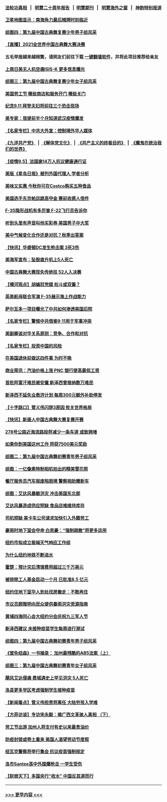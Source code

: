 #### [法轮功真相](https://github.com/gfw-breaker/truth/blob/master/README.md?t=0) &nbsp;&nbsp;|&nbsp;&nbsp; [明慧二十周年报告](https://github.com/gfw-breaker/mh-reports/blob/master/README.md?t=0) &nbsp;&nbsp;|&nbsp;&nbsp;[明慧期刊](https://github.com/gfw-breaker/mh-qikan) &nbsp;&nbsp;|&nbsp;&nbsp; [明慧海外之窗](https://github.com/gfw-breaker/mh-news/blob/master/README.md?t=0) &nbsp;&nbsp;|&nbsp;&nbsp; [神韵特别报道](https://github.com/gfw-breaker/mh-news/blob/master/shenyun.md?t=0)
#### [卫星地图显示：南海角力最后摊牌时刻临近](../pages/nsc412/n13212321.md?t=09060401) 
#### [组图四：第九届中国古典舞复赛少年男子组风采](../pages/nsc412/n13212437.md?t=09060401) 
#### [【直播】2021全世界中国古典舞大赛决赛](../pages/nsc412/n13171609.md?t=09060401) 
#### 五毛举报越来越频繁，请网友们前往下载 [一键翻墙软件](https://github.com/gfw-breaker/ssr-accounts)，并将此项目推荐给亲友
#### [上周日美无人机空袭ISIS-K 更多信息曝光](../pages/nsc412/n13212424.md?t=09060401) 
#### [组图三：第九届中国古典舞复赛少年女子组风采](../pages/nsc412/n13210809.md?t=09060401) 
#### [美国劳工节 哪些商店和服务开门 哪些关门](../pages/nsc412/n13212199.md?t=09060401) 
#### [纪念9.11 拜登夫妇将前往三个恐击现场](../pages/nsc412/n13212242.md?t=09060401) 
#### [美专家：我提前半个月知道武汉疫情爆发](../pages/nsc412/n13212212.md?t=09060401) 
#### [【名家专栏】中共大外宣：控制境外华人媒体](../pages/nsc412/n13212035.md?t=09060401) 
#### [《九评共产党》](https://github.com/begood0513/9ping.md/blob/master/README.md) &nbsp;|&nbsp; [《解体党文化》](../../../../jtdwh.md/blob/master/README.md)  &nbsp;|&nbsp; [《共产主义的终极目的》](../../../../gczydzjmd.md/blob/master/README.md) &nbsp;|&nbsp; [《魔鬼在统治我们的世界》](../../../../mgztzwmdsj.md/blob/master/README.md) 
#### [【疫情9.5】法国逾14万人抗议健康通行证](../pages/nsc412/n13211628.md?t=09060401) 
#### [美版《星岛日报》被列外国代理人 学者分析](../pages/nsc412/n13211486.md?t=09060401) 
#### [美味又实惠 今秋你可在Costco购买五种食品](../pages/nsc412/n13206797.md?t=09060401) 
#### [美国选手东京帕运跳高夺金 赛前收感人信件](../pages/nsc412/n13211619.md?t=09060401) 
#### [F-35隐形战机有多厉害 F-22飞行员告诉你](../pages/nsc412/n13200931.md?t=09060401) 
#### [听到头里有声音叫他买彩券 美国男子中大奖](../pages/nsc412/n13211289.md?t=09060401) 
#### [美中气候变化合作还是对抗？秋季出答案](../pages/nsc412/n13211138.md?t=09060401) 
#### [【快讯】华盛顿DC发生枪击案 3死3伤](../pages/nsc412/n13210779.md?t=09060401) 
#### [美海军宣布：坠毁直升机上5人死亡](../pages/nsc412/n13211013.md?t=09060401) 
#### [中国古典舞大赛现失传绝技 52人入决赛](../pages/nsc412/n13210569.md?t=09060401) 
#### [【横河观点】胡编怼党媒 权斗或双簧？](../pages/nsc412/n13210864.md?t=09060401) 
#### [英美航母联合军演 F-35展示海上作战能力](../pages/nsc412/n13210531.md?t=09060401) 
#### [萨尔瓦多一项目曝光了中共如何渗透美国后院](../pages/nsc412/n13210770.md?t=09060401) 
#### [【名家专栏】警惕中共借鉴9‧11用于军事冲突](../pages/nsc412/n13210307.md?t=09060401) 
#### [美副卿谈对华关系原则：竞争、合作和对抗](../pages/nsc412/n13210753.md?t=09060401) 
#### [【名家专栏】投资中国的风险](../pages/nsc412/n13210304.md?t=09060401) 
#### [在美国退休前做这四件事 为时不晚](../pages/nsc412/n13210604.md?t=09060401) 
#### [商业简讯：汽油价格上涨  PNC 银行提高最低工资](../pages/nsc412/n13210641.md?t=09060401) 
#### [首批阿富汗难民被安置 新泽西曾接纳数万难民](../pages/nsc412/n13210623.md?t=09060401) 
#### [新泽西不延失业救济计划 每周300元额外补助停发](../pages/nsc412/n13210608.md?t=09060401) 
#### [【十字路口】菅义伟闪辞3原因 攸关世界格局](../pages/nsc412/n13210242.md?t=09060401) 
#### [【快讯】新唐人中国古典舞大赛复赛开赛](../pages/nsc412/n13210577.md?t=09060401) 
#### [278号公路近海滨路段将减少一条车道 或致拥堵](../pages/nsc412/n13210580.md?t=09060401) 
#### [如果你到美国这州工作 将获7500美元奖励](../pages/nsc412/n13210456.md?t=09060401) 
#### [组图二：第九届中国古典舞初赛青年男子组风采](../pages/nsc412/n13209367.md?t=09060401) 
#### [组图：一亿像素特制相机拍出的精美雪花照](../pages/nsc412/n13210090.md?t=09060401) 
#### [餐厅服务员汽车报废陷困境 警察相助赠新车](../pages/nsc412/n13210067.md?t=09060401) 
#### [组图：艾达风暴酿洪灾 冲击美国东北部](../pages/nsc412/n13210106.md?t=09060401) 
#### [艾达风暴造成供应短缺 食品店难维持库存](../pages/nsc412/n13210218.md?t=09060401) 
#### [司机短缺 美卡车公司请求加快引入外籍劳工](../pages/nsc412/n13209425.md?t=09060401) 
#### [豪雨时地下室会夺命 白思豪：“强制疏散”将更多运用](../pages/nsc412/n13209712.md?t=09060401) 
#### [纽约市拟成立极端天气响应工作组](../pages/nsc412/n13209700.md?t=09060401) 
#### [为什么纽约地铁不断进水](../pages/nsc412/n13209677.md?t=09060401) 
#### [霍楚：预计灾后清理费将超过三千万美元](../pages/nsc412/n13209715.md?t=09060401) 
#### [被排除工人基金启动一个月 已批准8.5 亿元](../pages/nsc412/n13209687.md?t=09060401) 
#### [纽约住地下室华人到处找房搬走：不敢再住](../pages/nsc412/n13209747.md?t=09060401) 
#### [市议员顾雅明向民众提供暴雨洪灾资源指南](../pages/nsc412/n13209695.md?t=09060401) 
#### [黄埔四海同心会大纽约分会庆祝九三军人节](../pages/nsc412/n13209742.md?t=09060401) 
#### [新泽西建议 未接种疫苗学生每周进行测试](../pages/nsc412/n13209391.md?t=09060401) 
#### [组图四：第九届中国古典舞初赛青年男子组风采](../pages/nsc412/n13209582.md?t=09060401) 
#### [《罢免纽森》一书摘录： 加州最残酷的AB5法案（上）](../pages/nsc412/n13209612.md?t=09060401) 
#### [组图三：第九届中国古典舞初赛青年女子组风采](../pages/nsc412/n13209533.md?t=09060401) 
#### [飓风艾达侵袭 费城遇史上罕见洪灾 5人死亡](../pages/nsc412/n13209550.md?t=09060401) 
#### [洛县更多学区考虑强制学生接种疫苗](../pages/nsc412/n13209506.md?t=09060401) 
#### [【新闻看点】菅义伟担责将离任 大陆穷孩入学难](../pages/nsc412/n13209130.md?t=09060401) 
#### [【方菲访谈】专访宋永毅：揭广西文革骇人真相 （下）](../pages/nsc412/n13209074.md?t=09060401) 
#### [劳工节出游 加州人将支付有史以来最贵油价](../pages/nsc412/n13209371.md?t=09060401) 
#### [防疫封锁或卷土重来 美国人渴望劳动节度假](../pages/nsc412/n13209331.md?t=09060401) 
#### [纽瓦克警察将举行集会 抗议疫苗强制规定](../pages/nsc412/n13206804.md?t=09060401) 
#### [洛市Santee高中外围爆枪击 一学生受伤](../pages/nsc412/n13209330.md?t=09060401) 
#### [【财商天下】多国央行“收水” 中国反其道而行](../pages/nsc412/n13208754.md?t=09060401) 

----
#### [ >>> 更早内容 <<< ](../indexes/nsc412-earlier.md)
